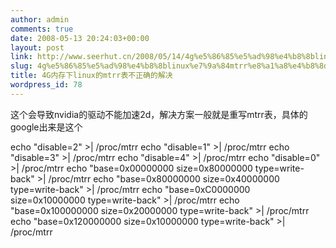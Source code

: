 ```yaml
---
author: admin
comments: true
date: 2008-05-13 20:24:03+00:00
layout: post
link: http://www.seerhut.cn/2008/05/14/4g%e5%86%85%e5%ad%98%e4%b8%8blinux%e7%9a%84mtrr%e8%a1%a8%e4%b8%8d%e6%ad%a3%e7%a1%ae%e7%9a%84%e8%a7%a3%e5%86%b3/
slug: 4g%e5%86%85%e5%ad%98%e4%b8%8blinux%e7%9a%84mtrr%e8%a1%a8%e4%b8%8d%e6%ad%a3%e7%a1%ae%e7%9a%84%e8%a7%a3%e5%86%b3
title: 4G内存下linux的mtrr表不正确的解决
wordpress_id: 78
---
```


这个会导致nvidia的驱动不能加速2d，解决方案一般就是重写mtrr表，具体的google出来是这个

echo "disable=2" >| /proc/mtrr
echo "disable=1" >| /proc/mtrr
echo "disable=3" >| /proc/mtrr
echo "disable=4" >| /proc/mtrr
echo "disable=0" >| /proc/mtrr
echo "base=0x00000000 size=0x80000000 type=write-back" >| /proc/mtrr
echo "base=0x80000000 size=0x40000000 type=write-back" >| /proc/mtrr
echo "base=0xC0000000 size=0x10000000 type=write-back" >| /proc/mtrr
echo "base=0x100000000 size=0x20000000 type=write-back" >| /proc/mtrr
echo "base=0x120000000 size=0x10000000 type=write-back" >| /proc/mtrr
